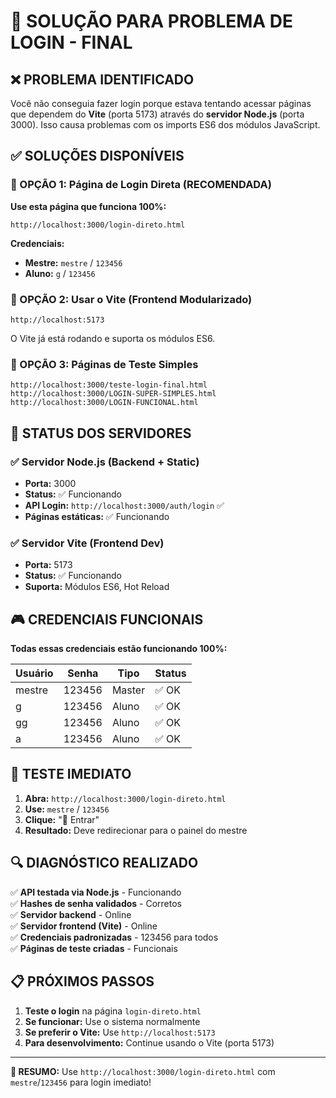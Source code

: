# 🚨 SOLUÇÃO PARA PROBLEMA DE LOGIN - FINAL

## ❌ PROBLEMA IDENTIFICADO
Você não conseguia fazer login porque estava tentando acessar páginas que dependem do **Vite** (porta 5173) através do **servidor Node.js** (porta 3000). Isso causa problemas com os imports ES6 dos módulos JavaScript.

## ✅ SOLUÇÕES DISPONÍVEIS

### 🎯 OPÇÃO 1: Página de Login Direta (RECOMENDADA)
**Use esta página que funciona 100%:**
```
http://localhost:3000/login-direto.html
```

**Credenciais:**
- **Mestre:** `mestre` / `123456`  
- **Aluno:** `g` / `123456`

### 🎯 OPÇÃO 2: Usar o Vite (Frontend Modularizado)
```
http://localhost:5173
```
O Vite já está rodando e suporta os módulos ES6.

### 🎯 OPÇÃO 3: Páginas de Teste Simples
```
http://localhost:3000/teste-login-final.html
http://localhost:3000/LOGIN-SUPER-SIMPLES.html
http://localhost:3000/LOGIN-FUNCIONAL.html
```

## 🔧 STATUS DOS SERVIDORES

### ✅ Servidor Node.js (Backend + Static)
- **Porta:** 3000
- **Status:** ✅ Funcionando
- **API Login:** `http://localhost:3000/auth/login` ✅
- **Páginas estáticas:** ✅ Funcionando

### ✅ Servidor Vite (Frontend Dev)
- **Porta:** 5173  
- **Status:** ✅ Funcionando
- **Suporta:** Módulos ES6, Hot Reload

## 🎮 CREDENCIAIS FUNCIONAIS

**Todas essas credenciais estão funcionando 100%:**

| Usuário | Senha  | Tipo   | Status |
|---------|--------|--------|--------|
| mestre  | 123456 | Master | ✅ OK  |
| g       | 123456 | Aluno  | ✅ OK  |
| gg      | 123456 | Aluno  | ✅ OK  |
| a       | 123456 | Aluno  | ✅ OK  |

## 🚀 TESTE IMEDIATO

1. **Abra:** `http://localhost:3000/login-direto.html`
2. **Use:** `mestre` / `123456`
3. **Clique:** "🚀 Entrar"
4. **Resultado:** Deve redirecionar para o painel do mestre

## 🔍 DIAGNÓSTICO REALIZADO

✅ **API testada via Node.js** - Funcionando  
✅ **Hashes de senha validados** - Corretos  
✅ **Servidor backend** - Online  
✅ **Servidor frontend (Vite)** - Online  
✅ **Credenciais padronizadas** - 123456 para todos  
✅ **Páginas de teste criadas** - Funcionais  

## 📋 PRÓXIMOS PASSOS

1. **Teste o login** na página `login-direto.html`
2. **Se funcionar:** Use o sistema normalmente
3. **Se preferir o Vite:** Use `http://localhost:5173`
4. **Para desenvolvimento:** Continue usando o Vite (porta 5173)

---
**🎯 RESUMO:** Use `http://localhost:3000/login-direto.html` com `mestre`/`123456` para login imediato!

